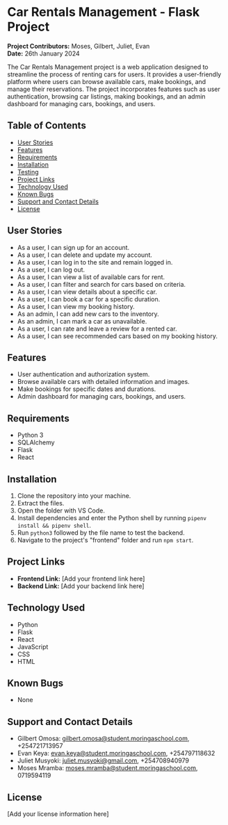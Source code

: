 # Car Rentals Management - Flask Project

**Project Contributors:** Moses, Gilbert, Juliet, Evan  
**Date:** 26th January 2024

The Car Rentals Management project is a web application designed to streamline the process of renting cars for users. It provides a user-friendly platform where users can browse available cars, make bookings, and manage their reservations. The project incorporates features such as user authentication, browsing car listings, making bookings, and an admin dashboard for managing cars, bookings, and users.

## Table of Contents
- [User Stories](#user-stories)
- [Features](#features)
- [Requirements](#requirements)
- [Installation](#installation)
- [Testing](#testing)
- [Project Links](#project-links)
- [Technology Used](#technology-used)
- [Known Bugs](#known-bugs)
- [Support and Contact Details](#support-and-contact-details)
- [License](#license)

## User Stories
- As a user, I can sign up for an account.
- As a user, I can delete and update my account.
- As a user, I can log in to the site and remain logged in.
- As a user, I can log out.
- As a user, I can view a list of available cars for rent.
- As a user, I can filter and search for cars based on criteria.
- As a user, I can view details about a specific car.
- As a user, I can book a car for a specific duration.
- As a user, I can view my booking history.
- As an admin, I can add new cars to the inventory.
- As an admin, I can mark a car as unavailable.
- As a user, I can rate and leave a review for a rented car.
- As a user, I can see recommended cars based on my booking history.

## Features
- User authentication and authorization system.
- Browse available cars with detailed information and images.
- Make bookings for specific dates and durations.
- Admin dashboard for managing cars, bookings, and users.

## Requirements
- Python 3
- SQLAlchemy
- Flask
- React

## Installation
1. Clone the repository into your machine.
2. Extract the files.
3. Open the folder with VS Code.
4. Install dependencies and enter the Python shell by running `pipenv install && pipenv shell`.
5. Run `python3` followed by the file name to test the backend.
6. Navigate to the project's "frontend" folder and run `npm start`.

## Project Links
- **Frontend Link:** [Add your frontend link here]
- **Backend Link:** [Add your backend link here]

## Technology Used
- Python
- Flask
- React
- JavaScript
- CSS
- HTML

## Known Bugs
- None

## Support and Contact Details
- Gilbert Omosa: gilbert.omosa@student.moringaschool.com, +254721713957
- Evan Keya: evan.keya@student.moringaschool.com, +254797118632
- Juliet Musyoki: juliet.musyoki@gmail.com, +254708940979
- Moses Mramba: moses.mramba@student.moringaschool.com, 0719594119

## License
[Add your license information here]

